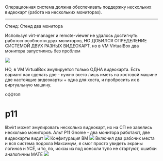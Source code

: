 Операционная система должна обеспечивать поддержку нескольких видеокарт (работа на нескольких мониторах).

___

Стенд: Стенд два монитора

Используя virt-manager и remote-viewer не удалось достигнуть работоспособности двух мониторов, НО ДОБИЛСЯ ОПРЕДЕЛЕНИЕ СИСТЕМОЙ ДВУХ РАЗНЫХ ВИДЕОКАРТ, но в VM VirtualBox два монитора запустились без проблем

![](/public/img/Рисунок6.png)

НО, в VM VirtualBox эмулируется только ОДНА видеокарта. Есть вариант как сделать две - нужно всего лишь иметь на хостовой машине две настоящие видеокарты + одна для хоста, и пробросить их в виртуальную машину.

оффтоп
# p11
libvirt может эмулировать несколько видеокарт, но на СП не завелись несколько мониторов. Альт P11 Gnome - два монитора работают, две видеокарты видит
![](/public/img/multiseatp11.png)
Конфигурация ВМ
![](/public/img/p1vmconf.png)
Включил два рабочих места и вся система подохла Максимум, я смог просто увидеть экраны логинов и УСЁ, и то, по, исксы из под консоли тупо не стартуют, ошибки аналогичны MATE
![](/public/img/maxp11.png)
